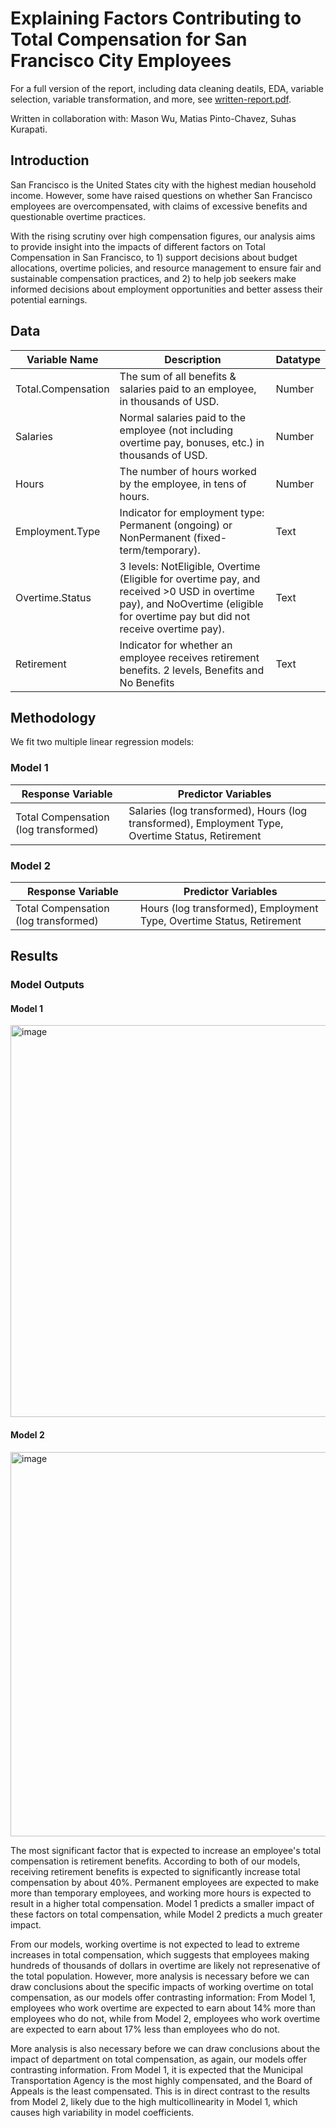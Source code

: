 # Explaining Factors Contributing to Total Compensation for San Francisco City Employees
For a full version of the report, including data cleaning deatils, EDA, variable selection, variable transformation, and more, see [written-report.pdf](https://github.com/kelly-h-xu/compensation-analysis/blob/762a52c8b9f237682b07304aa26ddfc6fde5195d/written-report.pdf). 


Written in collaboration with: Mason Wu, Matias Pinto-Chavez, Suhas Kurapati. 

## Introduction
San Francisco is the United States city with the highest median household income. However, some have raised questions on whether San Francisco employees are overcompensated, with claims of excessive benefits and questionable overtime practices. 

With the rising scrutiny over high compensation figures, our analysis aims to provide insight into the impacts of different factors on Total Compensation in San Francisco, to 1) support decisions about budget allocations, overtime policies, and resource management to ensure fair and sustainable compensation practices, and 2) to help job seekers make informed decisions about employment opportunities and better assess their potential earnings.

## Data
| Variable Name        | Description                                                                                                                                                       | Datatype |
|----------------------|-------------------------------------------------------------------------------------------------------------------------------------------------------------------|----------|
| Total.Compensation   | The sum of all benefits & salaries paid to an employee, in thousands of USD.                                                                                      | Number   |
| Salaries             | Normal salaries paid to the employee (not including overtime pay, bonuses, etc.) in thousands of USD.                                                             | Number   |
| Hours                | The number of hours worked by the employee, in tens of hours.                                                                                                     | Number   |
| Employment.Type      | Indicator for employment type: Permanent (ongoing) or NonPermanent (fixed-term/temporary).                                                                        | Text     |
| Overtime.Status      | 3 levels: NotEligible, Overtime (Eligible for overtime pay, and received >0 USD in overtime pay), and NoOvertime (eligible for overtime pay but did not receive overtime pay). | Text     |
| Retirement           | Indicator for whether an employee receives retirement benefits. 2 levels, Benefits and No Benefits                                                                | Text     |


## Methodology
We fit two multiple linear regression models:
### Model 1
| **Response Variable**              | **Predictor Variables**                                                             |
|------------------------------------|------------------------------------------------------------------------------------|
| Total Compensation (log transformed) | Salaries (log transformed), Hours (log transformed), Employment Type, Overtime Status, Retirement |

### Model 2
| **Response Variable**              | **Predictor Variables**                                                |
|------------------------------------|------------------------------------------------------------------------|
| Total Compensation (log transformed) | Hours (log transformed), Employment Type, Overtime Status, Retirement |


## Results
### Model Outputs
#### Model 1
<img width="627" alt="image" src="https://github.com/user-attachments/assets/16566582-8b34-4bd2-8174-20e97a02d7dd" />

#### Model 2
<img width="615" alt="image" src="https://github.com/user-attachments/assets/855c1957-d8d1-45a3-9803-1d6306dce739" />

The most significant factor that is expected to increase an employee's total compensation is retirement benefits. According to both of our models, receiving retirement benefits is expected to significantly increase total compensation by about 40%. Permanent employees are expected to make more than temporary employees, and working more hours is expected to result in a higher total compensation. Model 1 predicts a smaller impact of these factors on total compensation, while Model 2 predicts a much greater impact.

From our models, working overtime is not expected to lead to extreme increases in total compensation, which suggests that employees making hundreds of thousands of dollars in overtime are likely not represenative of the total population. However, more analysis is necessary before we can draw conclusions about the specific impacts of working overtime on total compensation, as our models offer contrasting information: From Model 1, employees who work overtime are expected to earn about 14% more than employees who do not, while from Model 2, employees who work overtime are expected to earn about 17% less than employees who do not.

More analysis is also necessary before we can draw conclusions about the impact of department on total compensation, as again, our models offer contrasting information. From Model 1, it is expected that the Municipal Transportation Agency is the most highly compensated, and the Board of Appeals is the least compensated. This is in direct contrast to the results from Model 2, likely due to the high multicollinearity in Model 1, which causes high variability in model coefficients.
